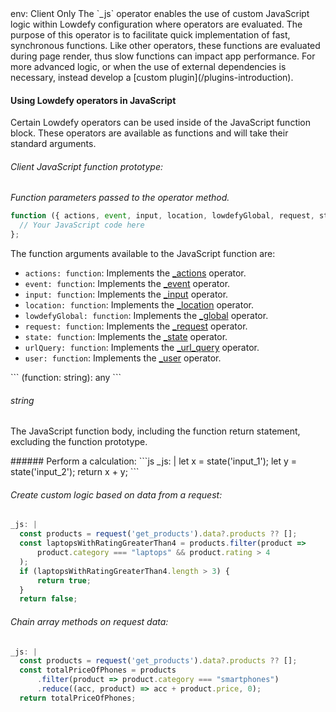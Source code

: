 <TITLE>
_js
</TITLE>

<METADATA>
env: Client Only
</METADATA>

<DESCRIPTION>
The `_js` operator enables the use of custom JavaScript logic within Lowdefy configuration where operators are evaluated. The purpose of this operator is to facilitate quick implementation of fast, synchronous functions. Like other operators, these functions are evaluated during page render, thus slow functions can impact app performance.
For more advanced logic, or when the use of external dependencies is necessary, instead develop a [custom plugin](/plugins-introduction).

#### Using Lowdefy operators in JavaScript

Certain Lowdefy operators can be used inside of the JavaScript function block. These operators are available as functions and will take their standard arguments.

###### Client JavaScript function prototype:

_Function parameters passed to the operator method._

```js
function ({ actions, event, input, location, lowdefyGlobal, request, state, urlQuery, user }) {
  // Your JavaScript code here
};
```

The function arguments available to the JavaScript function are:

- `actions: function`: Implements the [\_actions](/_actions) operator.
- `event: function`: Implements the [\_event](/_event) operator.
- `input: function`: Implements the [\_input](/_input) operator.
- `location: function`: Implements the [\_location](/_location) operator.
- `lowdefyGlobal: function`: Implements the [\_global](/_global) operator.
- `request: function`: Implements the [\_request](/_request) operator.
- `state: function`: Implements the [\_state](/_state) operator.
- `urlQuery: function`: Implements the [\_url_query](/_url_query) operator.
- `user: function`: Implements the [\_user](/_user) operator.
  </DESCRIPTION>

<USAGE>
```
(function: string): any
```

###### string

The JavaScript function body, including the function return statement, excluding the function prototype.
</USAGE>

<EXAMPLES>
###### Perform a calculation:
```js
_js: |
  let x = state('input_1');
  let y = state('input_2');
  return x + y;
```

###### Create custom logic based on data from a request:

```js
_js: |
  const products = request('get_products').data?.products ?? [];
  const laptopsWithRatingGreaterThan4 = products.filter(product =>
      product.category === "laptops" && product.rating > 4
  );
  if (laptopsWithRatingGreaterThan4.length > 3) {
      return true;
  }
  return false;
```

###### Chain array methods on request data:

```js
_js: |
  const products = request('get_products').data?.products ?? [];
  const totalPriceOfPhones = products
      .filter(product => product.category === "smartphones")
      .reduce((acc, product) => acc + product.price, 0);
  return totalPriceOfPhones;
```

</EXAMPLES>

